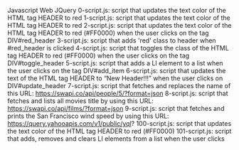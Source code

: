 Javascript Web JQuery
0-script.js: script that updates the text color of the HTML tag HEADER to red
1-script.js: script that updates the text color of the HTML tag HEADER to red
2-script.js: script that updates the text color of the HTML tag HEADER to red (#FF0000) when the user clicks on the tag DIV#red_header
3-script.js: script that adds 'red' class to header when #red_header is clicked
4-script.js: script that toggles the class of the HTML tag HEADER to red (#FF0000) when the user clicks on the tag DIV#toggle_header
5-script.js: script that adds a LI element to a list when the user clicks on the tag DIV#add_item
6-script.js: script that updates the text of the HTML tag HEADER to “New Header!!!” when the user clicks on DIV#update_header
7-script.js: script that fetches and replaces the name of this URL: https://swapi.co/api/people/5/?format=json
8-script.js: script that fetches and lists all movies title by using this URL: https://swapi.co/api/films/?format=json
9-script.js: script that fetches and prints the San Francisco wind speed by using this URL: https://query.yahooapis.com/v1/public/yql?
100-script.js: script that updates the text color of the HTML tag HEADER to red (#FF0000)
101-script.js: script that adds, removes and clears LI elements from a list when the user clicks
